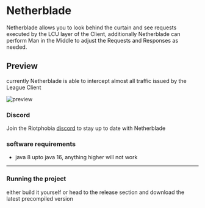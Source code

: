 # Netherblade

Netherblade allows you to look behind the curtain and see requests executed by the LCU layer of the Client, additionally Netherblade can perform Man in the Middle to adjust the Requests and Responses as needed.

## Preview

currently Netherblade is able to intercept almost all traffic issued by the League Client

![preview](https://i.imgur.com/zwgfWvb.png)

### Discord

Join the Riotphobia [discord](https://discord.gg/JRDwxFxW7m) to stay up to date with Netherblade

### software requirements

* java 8 upto java 16, anything higher will not work

---

### Running the project

either build it yourself or head to the release section and download the latest precompiled version

